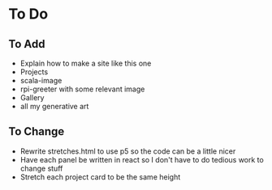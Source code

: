 # To Do

## To Add
 - Explain how to make a site like this one
 - Projects
  - scala-image
  - rpi-greeter with some relevant image
 - Gallery
  - all my generative art

## To Change
 - Rewrite stretches.html to use p5 so the code can be a little nicer
 - Have each panel be written in react so I don't have to do tedious work to change stuff
 - Stretch each project card to be the same height
